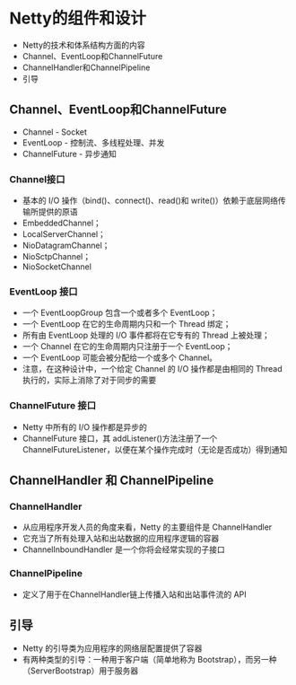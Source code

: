 # Netty的组件和设计
* Netty的技术和体系结构方面的内容
* Channel、EventLoop和ChannelFuture
* ChannelHandler和ChannelPipeline
* 引导

## Channel、EventLoop和ChannelFuture
* Channel - Socket
* EventLoop - 控制流、多线程处理、并发
* ChannelFuture - 异步通知

### Channel接口
* 基本的 I/O 操作（bind()、connect()、read()和 write()）依赖于底层网络传输所提供的原语
* EmbeddedChannel；
* LocalServerChannel；
* NioDatagramChannel；
* NioSctpChannel；
* NioSocketChannel

### EventLoop 接口
* 一个 EventLoopGroup 包含一个或者多个 EventLoop；
* 一个 EventLoop 在它的生命周期内只和一个 Thread 绑定；
* 所有由 EventLoop 处理的 I/O 事件都将在它专有的 Thread 上被处理；
* 一个 Channel 在它的生命周期内只注册于一个 EventLoop；
* 一个 EventLoop 可能会被分配给一个或多个 Channel。
* 注意，在这种设计中，一个给定 Channel 的 I/O 操作都是由相同的 Thread 执行的，实际上消除了对于同步的需要

### ChannelFuture 接口
* Netty 中所有的 I/O 操作都是异步的
* ChannelFuture 接口，其 addListener()方法注册了一个 ChannelFutureListener，以便在某个操作完成时（无论是否成功）得到通知

## ChannelHandler 和 ChannelPipeline

### ChannelHandler
* 从应用程序开发人员的角度来看，Netty 的主要组件是 ChannelHandler
* 它充当了所有处理入站和出站数据的应用程序逻辑的容器
* ChannelInboundHandler 是一个你将会经常实现的子接口

### ChannelPipeline
* 定义了用于在ChannelHandler链上传播入站和出站事件流的 API

## 引导
* Netty 的引导类为应用程序的网络层配置提供了容器
* 有两种类型的引导：一种用于客户端（简单地称为 Bootstrap），而另一种（ServerBootstrap）用于服务器





